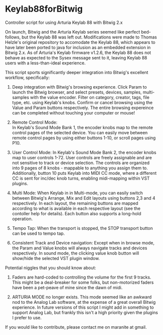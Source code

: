 # Keylab88forBitwig
Controller script for using Arturia Keylab 88 with Bitwig 2.x

On launch, Bitwig and the Arturia Keylab series seemed like perfect bed-follows, but the Keylab 88 was left out.
Modifications were made to Thomas Helzle's original repository to accomodate the Keylab 88, which appears to have later been ported to java for inclusion as an embedded extension in Bitwig 2.x.
As of Arturia's Keylab firmware v1.2.6, the Keylab 88 does not behave as expected to the Sysex message sent to it, leaving Keylab 88 users with a less-than-ideal experience. 

This script sports significantly deeper integration into Bitwig's excellent workflow, specifically:

1) Deep integration with Bitwig's browsing experience. 
   Click Param to launch the Bitwig browser, and select presets, devices, samples, multi-samples with the value encoder.
   Filter on category, creator, tags, file type, etc. using Keylab's knobs.
   Confirm or cancel browsing using the Value and Param buttons respectively. 
   The entire browsing expereince can be completed without touching your computer or mouse!

2) Remote Control Mode:    
   In Keylab's Sound Mode Bank 1, the encoder knobs map to the remote control pages of the selected device.
   You can easily move between remote control pages by using either buttons 1-10, or scroll pages using P10.

3) User Control Mode:
   In Keylab's Sound Mode Bank 2, the encoder knobs map to user controls 1-72.
   User controls are freely assignable and are not sensitive to track or device selection.
   The controls are organized into 9 pages of 8 knobs - mappable to anything you assign them to.
   Additionally, button 10 puts Keylab into MIDI CC mode, where a different CC is sent for inc/dec knob turns, enabling midi-mapping within VST plugins.

4) Multi Mode:
   When Keylab in in Multi-mode, you can easily switch between Bitwig's Arrange, Mix and Edit layouts using buttons 2,3 and 4 respectively.
   In each layout, the remaining buttons are mapped according to what is available in each respective layout (see the contoller help for details).
   Each button also supports a long-hold operation.
    
5) Tempo Tap:
   When the transport is stopped, the STOP transport button can be used to tempo tap.

6) Consistent Track and Device navigation:
   Except when in browse mode, the Param and Value knobs will always navigate tracks and devices respectively.
   In sound mode, the clicking value knob button will show/hide the selected VST plugin window.





Potential niggles that you should know about:

1) Faders are hard-coded to controlling the volume for the first 9 tracks. 
   This might be a deal-breaker for some folks, but non-motorized faders have been a pet-peave of mine since the dawn of midi.

2) ARTURIA MODE no longer exists. This mode seemed like an awkward nod to the Analog Lab software, at the expense of a great overall Bitwig experience.
   In future versions of this script I might add in something to support Analog Lab, but frankly this isn't a high priority given the plugins I prefer to use.



If you would like to contribute, please contact me on maranite at gmail.
